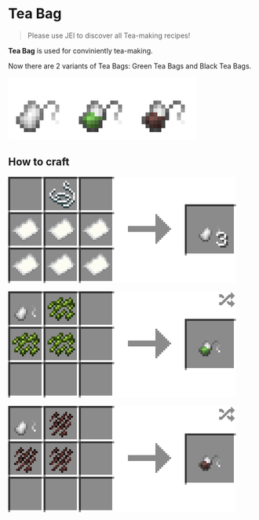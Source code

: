 # Tea Bag

> Please use JEI to discover all Tea-making recipes!

**Tea Bag** is used for conviniently tea-making.

Now there are 2 variants of Tea Bags: Green Tea Bags and Black Tea Bags.

![Tea Bags now](../.gitbook/assets/tea_bag.png)

## How to craft

![String * 1 + Paper * 6 → Empty Tea Bags * 3](../.gitbook/assets/empty_tea_bag_recipe.png)

![Empty Tea Bags * 1 + Dried Green Tea Leaves * 3 → Green Tea Bag * 1](../.gitbook/assets/green_tea_bag_recipe.png)

![Empty Tea Bags * 1 + Dried Black Tea Leaves * 3 → Black Tea Bag * 1](../.gitbook/assets/black_tea_bag_recipe.png)
